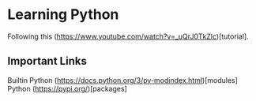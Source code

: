 # Learning Python

Following this (https://www.youtube.com/watch?v=_uQrJ0TkZlc)[tutorial].

## Important Links

Builtin Python (https://docs.python.org/3/py-modindex.html)[modules]
Python (https://pypi.org/)[packages]
